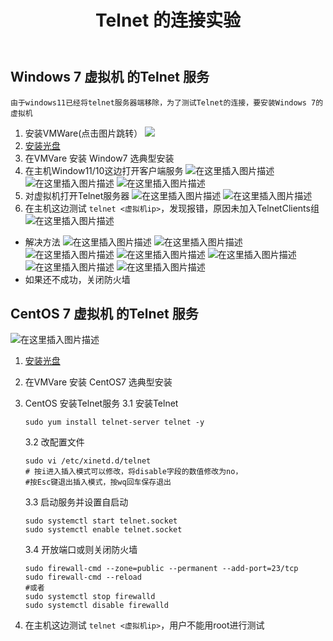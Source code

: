 ﻿---
title:  Telnet 的连接实验
index: false
icon: laptop-code
category:
  - 随笔
  - telnet
---
<meta name="referrer" content="no-referrer"/>



## Windows 7 虚拟机 的Telnet 服务
    由于windows11已经将telnet服务器端移除，为了测试Telnet的连接，要安装Windows 7的虚拟机
 1. 安装VMWare(点击图片跳转）
	<a href="https://www.vmware.com/products/desktop-hypervisor/workstation-and-fusion"><img src="https://i-blog.csdnimg.cn/direct/6ca11a67a9a042e5a913948249bef72b.png#pic_center"></a> 
  2. [安装光盘](https://msdn.itellyou.cn/)
  3. 在VMVare 安装 Window7 选典型安装
  4. 在主机Window11/10这边打开客户端服务
  ![在这里插入图片描述](https://i-blog.csdnimg.cn/direct/99e2cef894a64f668089ac207620e561.png)
![在这里插入图片描述](https://i-blog.csdnimg.cn/direct/c0853b204d3e4ec2ba7c40b12c5bd409.png)
![在这里插入图片描述](https://i-blog.csdnimg.cn/direct/62bc740529cc4a05863910796c1f5569.png)
5. 对虚拟机打开Telnet服务器
![在这里插入图片描述](https://i-blog.csdnimg.cn/direct/20abf4dbbf3f4877b2da9c5affc0ac19.png)
![在这里插入图片描述](https://i-blog.csdnimg.cn/direct/aaf948125aba4a6da1a6edb47c6693c3.png)
6. 在主机这边测试 `telnet <虚拟机ip>`，发现报错，原因未加入TelnetClients组
![在这里插入图片描述](https://i-blog.csdnimg.cn/direct/4bbe2c6391ba48ca99959b94e9264c8d.png)
- 解决方法
![在这里插入图片描述](https://i-blog.csdnimg.cn/direct/468a21754057443d844c054afa5c9b16.png#pic_center)
![在这里插入图片描述](https://i-blog.csdnimg.cn/direct/5b044052f6d34814a48409d1ef6169d2.png#pic_center)
![在这里插入图片描述](https://i-blog.csdnimg.cn/direct/a995a486f35e4842aa10bfc3a5b9ccfb.png#pic_center)
![在这里插入图片描述](https://i-blog.csdnimg.cn/direct/c84c11403da5450abae1d334fde417fe.png#pic_center)
![在这里插入图片描述](https://i-blog.csdnimg.cn/direct/2c3c16e4bc374a3f9fa3bd4c7a636bcc.png#pic_center)
![在这里插入图片描述](https://i-blog.csdnimg.cn/direct/db51aa6f4eaf4b108ccae066fce1c5d3.png#pic_center)
![在这里插入图片描述](https://i-blog.csdnimg.cn/direct/d84f3202e56f449cb70c21ec05492f4b.png)
- 如果还不成功，关闭防火墙
## CentOS 7 虚拟机 的Telnet 服务
![在这里插入图片描述](https://i-blog.csdnimg.cn/direct/06779940adab4f6b8d0759a6aa0f310d.png#pic_center)

1. [安装光盘](https://mirrors.aliyun.com/centos/7/isos/x86_64/)
2. 在VMVare 安装 CentOS7 选典型安装
3. CentOS 安装Telnet服务
	3.1 安装Telnet
	```shell
	sudo yum install telnet-server telnet -y
	```

    3.2 改配置文件
   	```shell
   	sudo vi /etc/xinetd.d/telnet
   	# 按i进入插入模式可以修改，将disable字段的数值修改为no，
   	#按Esc键退出插入模式，按wq回车保存退出
   	```
   	3.3 启动服务并设置自启动
	```shell
	sudo systemctl start telnet.socket
	sudo systemctl enable telnet.socket
	```
   	3.4 开放端口或则关闭防火墙
   	```shell
   	sudo firewall-cmd --zone=public --permanent --add-port=23/tcp
	sudo firewall-cmd --reload
	#或者
	sudo systemctl stop firewalld
	sudo systemctl disable firewalld
	```
4. 在主机这边测试 `telnet <虚拟机ip>`，用户不能用root进行测试
   
